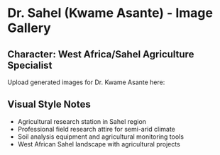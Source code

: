 # Dr. Sahel (Kwame Asante) - Image Gallery

## Character: West Africa/Sahel Agriculture Specialist

Upload generated images for Dr. Kwame Asante here:

## Visual Style Notes
- Agricultural research station in Sahel region
- Professional field research attire for semi-arid climate
- Soil analysis equipment and agricultural monitoring tools
- West African Sahel landscape with agricultural projects